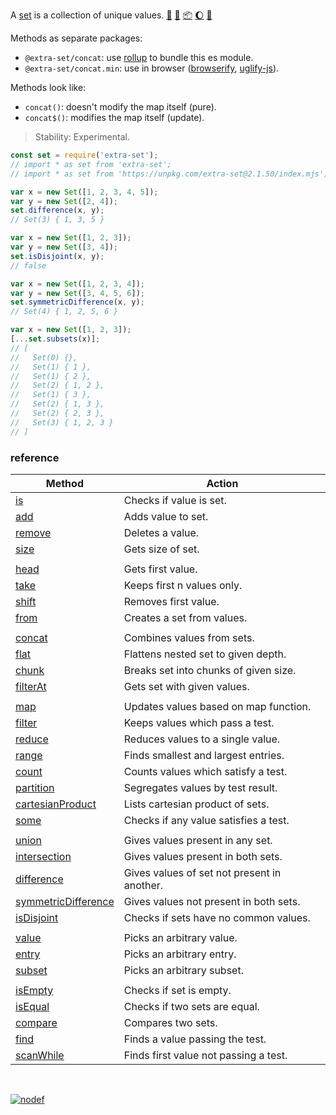 A [set] is a collection of unique values. [:running:] [:vhs:] [:package:] [:moon:] [:ledger:]

Methods as separate packages:
- `@extra-set/concat`: use [rollup] to bundle this es module.
- `@extra-set/concat.min`: use in browser ([browserify], [uglify-js]).

Methods look like:
- `concat()`: doesn't modify the map itself (pure).
- `concat$()`: modifies the map itself (update).

> Stability: Experimental.

```javascript
const set = require('extra-set');
// import * as set from 'extra-set';
// import * as set from 'https://unpkg.com/extra-set@2.1.50/index.mjs'; (deno)

var x = new Set([1, 2, 3, 4, 5]);
var y = new Set([2, 4]);
set.difference(x, y);
// Set(3) { 1, 3, 5 }

var x = new Set([1, 2, 3]);
var y = new Set([3, 4]);
set.isDisjoint(x, y);
// false

var x = new Set([1, 2, 3, 4]);
var y = new Set([3, 4, 5, 6]);
set.symmetricDifference(x, y);
// Set(4) { 1, 2, 5, 6 }

var x = new Set([1, 2, 3]);
[...set.subsets(x)];
// [
//   Set(0) {},
//   Set(1) { 1 },
//   Set(1) { 2 },
//   Set(2) { 1, 2 },
//   Set(1) { 3 },
//   Set(2) { 1, 3 },
//   Set(2) { 2, 3 },
//   Set(3) { 1, 2, 3 }
// ]
```

### reference

| Method                | Action
|-----------------------|-------
| [is]                  | Checks if value is set.
| [add]                 | Adds value to set.
| [remove]              | Deletes a value.
| [size]                | Gets size of set.
|                       | 
| [head]                | Gets first value.
| [take]                | Keeps first n values only.
| [shift]               | Removes first value.
| [from]                | Creates a set from values.
|                       | 
| [concat]              | Combines values from sets.
| [flat]                | Flattens nested set to given depth.
| [chunk]               | Breaks set into chunks of given size.
| [filterAt]            | Gets set with given values.
|                       | 
| [map]                 | Updates values based on map function.
| [filter]              | Keeps values which pass a test.
| [reduce]              | Reduces values to a single value.
| [range]               | Finds smallest and largest entries.
| [count]               | Counts values which satisfy a test.
| [partition]           | Segregates values by test result.
| [cartesianProduct]    | Lists cartesian product of sets.
| [some]                | Checks if any value satisfies a test.
|                       | 
| [union]               | Gives values present in any set.
| [intersection]        | Gives values present in both sets.
| [difference]          | Gives values of set not present in another.
| [symmetricDifference] | Gives values not present in both sets.
| [isDisjoint]          | Checks if sets have no common values.
|                       | 
| [value]               | Picks an arbitrary value.
| [entry]               | Picks an arbitrary entry.
| [subset]              | Picks an arbitrary subset.
|                       | 
| [isEmpty]             | Checks if set is empty.
| [isEqual]             | Checks if two sets are equal.
| [compare]             | Compares two sets.
| [find]                | Finds a value passing the test.
| [scanWhile]           | Finds first value not passing a test.

<br>

[![nodef](https://merferry.glitch.me/card/extra-map.svg)](https://nodef.github.io)

[set]: https://developer.mozilla.org/en-US/docs/Web/JavaScript/Reference/Global_Objects/Set
[:vhs:]: https://asciinema.org/a/339194
[:package:]: https://www.npmjs.com/package/extra-set
[:moon:]: https://www.npmjs.com/package/extra-set.min
[:ledger:]: https://unpkg.com/extra-set/
[:running:]: https://npm.runkit.com/extra-set
[is]: https://github.com/nodef/extra-set/wiki/is
[add]: https://github.com/nodef/extra-set/wiki/add
[remove]: https://github.com/nodef/extra-set/wiki/remove
[size]: https://github.com/nodef/extra-set/wiki/size
[head]: https://github.com/nodef/extra-set/wiki/head
[take]: https://github.com/nodef/extra-set/wiki/take
[shift]: https://github.com/nodef/extra-set/wiki/shift
[from]: https://github.com/nodef/extra-set/wiki/from
[concat]: https://github.com/nodef/extra-set/wiki/concat
[flat]: https://github.com/nodef/extra-set/wiki/flat
[chunk]: https://github.com/nodef/extra-set/wiki/chunk
[filterAt]: https://github.com/nodef/extra-set/wiki/filterAt
[map]: https://github.com/nodef/extra-set/wiki/map
[filter]: https://github.com/nodef/extra-set/wiki/filter
[reduce]: https://github.com/nodef/extra-set/wiki/reduce
[range]: https://github.com/nodef/extra-set/wiki/range
[count]: https://github.com/nodef/extra-set/wiki/count
[partition]: https://github.com/nodef/extra-set/wiki/partition
[cartesianProduct]: https://github.com/nodef/extra-set/wiki/cartesianProduct
[some]: https://github.com/nodef/extra-set/wiki/some
[union]: https://github.com/nodef/extra-set/wiki/union
[intersection]: https://github.com/nodef/extra-set/wiki/intersection
[difference]: https://github.com/nodef/extra-set/wiki/difference
[symmetricDifference]: https://github.com/nodef/extra-set/wiki/symmetricDifference
[isDisjoint]: https://github.com/nodef/extra-set/wiki/isDisjoint
[value]: https://github.com/nodef/extra-set/wiki/value
[entry]: https://github.com/nodef/extra-set/wiki/entry
[subset]: https://github.com/nodef/extra-set/wiki/subset
[isEmpty]: https://github.com/nodef/extra-set/wiki/isEmpty
[isEqual]: https://github.com/nodef/extra-set/wiki/isEqual
[compare]: https://github.com/nodef/extra-set/wiki/compare
[find]: https://github.com/nodef/extra-set/wiki/find
[scanWhile]: https://github.com/nodef/extra-set/wiki/scanWhile
[rollup]: https://github.com/nodef/extra-set/wiki/rollup
[browserify]: https://github.com/nodef/extra-set/wiki/browserify
[uglify-js]: https://github.com/nodef/extra-set/wiki/uglify-js
